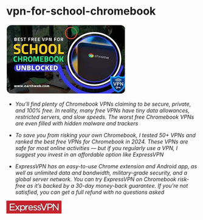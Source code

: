 # vpn-for-school-chromebook

<img src="https://github.com/StephenZaur/vpn-for-school-chromebook/blob/main/sc.png"/>

+  *You’ll find plenty of Chromebook VPNs claiming to be secure, private, and 100% free. In reality, many free VPNs have tiny data allowances, restricted servers, and slow speeds. The worst free Chromebook VPNs are even filled with hidden malware and trackers*

+  *To save you from risking your own Chromebook, I tested 50+ VPNs and ranked the best free VPNs for Chromebook in 2024. These VPNs are safe for most online activities — but if you regularly use a VPN, I suggest you invest in an affordable option like ExpressVPN*

+  *ExpressVPN has an easy-to-use Chrome extension and Android app, as well as unlimited data and bandwidth, military-grade security, and a global server network. You can try ExpressVPN on Chromebook risk-free as it’s backed by a 30-day money-back guarantee. If you’re not satisfied, you can get a full refund with no questions asked*

<img src="https://github.com/StephenZaur/vpn-for-school-chromebook/blob/main/dd.png"/>

